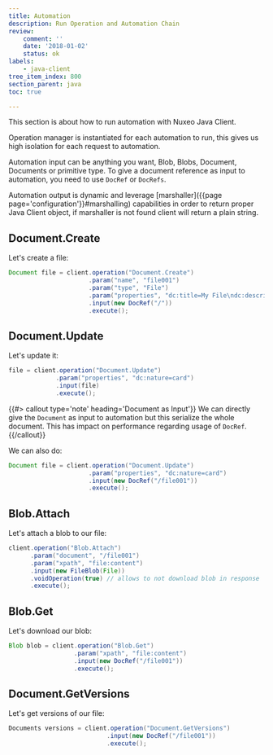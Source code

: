 ```yaml
---
title: Automation
description: Run Operation and Automation Chain
review:
    comment: ''
    date: '2018-01-02'
    status: ok
labels:
    - java-client
tree_item_index: 800
section_parent: java
toc: true

---
```


This section is about how to run automation with Nuxeo Java Client.

Operation manager is instantiated for each automation to run, this gives us high isolation for each request to automation.

Automation input can be anything you want, Blob, Blobs, Document, Documents or primitive type. To give a document reference as input to automation, you need to use `DocRef` or `DocRefs`.

Automation output is dynamic and leverage [marshaller]({{page page='configuration'}}#marshalling) capabilities in order to return proper Java Client object, if marshaller is not found client will return a plain string.

## Document.Create

Let's create a file:
```java
Document file = client.operation("Document.Create")
                      .param("name", "file001")
                      .param("type", "File")
                      .param("properties", "dc:title=My File\ndc:description=A short description")
                      .input(new DocRef("/"))
                      .execute();
```

## Document.Update

Let's update it:
```java
file = client.operation("Document.Update")
             .param("properties", "dc:nature=card")
             .input(file)
             .execute();
```

{{#> callout type='note' heading='Document as Input'}}
We can directly give the `Document` as input to automation but this serialize the whole document. This has impact on performance regarding usage of `DocRef`.
{{/callout}}

We can also do:
```java
Document file = client.operation("Document.Update")
                      .param("properties", "dc:nature=card")
                      .input(new DocRef("/file001"))
                      .execute();
```


## Blob.Attach

Let's attach a blob to our file:
```java
client.operation("Blob.Attach")
      .param("document", "/file001")
      .param("xpath", "file:content")
      .input(new FileBlob(File))
      .voidOperation(true) // allows to not download blob in response
      .execute();
```

## Blob.Get

Let's download our blob:
```java
Blob blob = client.operation("Blob.Get")
                  .param("xpath", "file:content")
                  .input(new DocRef("/file001"))
                  .execute();
```

## Document.GetVersions

Let's get versions of our file:
```java
Documents versions = client.operation("Document.GetVersions")
                           .input(new DocRef("/file001"))
                           .execute();
```
